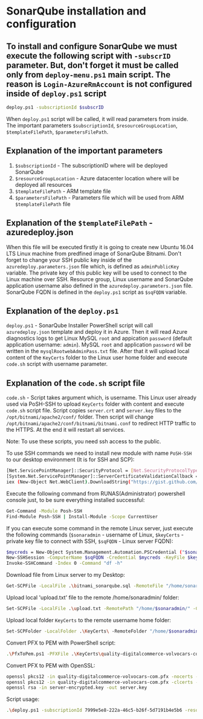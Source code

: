 # SonarQube installation and configuration

## To install and configure SonarQube we must execute the following script with  `-subscrID` parameter. But, don't forget it must be called only from `deploy-menu.ps1` main script. The reason is `Login-AzureRmAccount` is not configured inside of `deploy.ps1` script

```sh
deploy.ps1 -subscriptionId $subscrID
```

When `deploy.ps1` script will be called, it will read parameters from inside. The important parameters `$subscriptionId`, `$resourceGroupLocation`, `$templateFilePath`, `$parametersFilePath`.

## Explanation of the important parameters

1. `$subscriptionId` - The subscriptionID where will be deployed SonarQube
2. `$resourceGroupLocation` - Azure datacenter location where will be deployed all resources
3. `$templateFilePath` - ARM template file
4. `$parametersFilePath` - Parameters file which will be used from ARM `$templateFilePath` file

## Explanation of the `$templateFilePath` - azuredeploy.json

When this file will be executed firstly it is going to create new Ubuntu 16.04 LTS Linux machine from predfined image of SonarQube Bitnami. Don't forget to change your SSH public key inside of the `azuredeploy.parameters.json` file which, is defined as `adminPublicKey` variable. The private key of this public key will be used to connect to the Linux machine over SSH. Resource group, Linux username and SonarQube application username also defined in the `azuredeploy.parameters.json` file. SonarQube FQDN is defined in the `deploy.ps1` script as `$sqFQDN` variable.

## Explanation of the `deploy.ps1`

`deploy.ps1` - SonarQube Installer PowerShell script will call `azuredeploy.json` template and deploy it in Azure. Then it will read Azure diagnostics logs to get Linux MySQL `root` and appication `password` (default application username: `admin`). MySQL `root` and application `password` wil be written in the `mysqlRootwebAdminPass.txt` file. After that it will upload local content of the `KeyCerts` folder to the Linux user home folder and execute `code.sh` script with username parameter.

## Explanation of the `code.sh` script file

`code.sh` - Script takes argument which, is username. This Linux user already used via PoSH-SSH to upload `KeyCerts` folder with content and execute `code.sh` script file. Script copies `server.crt` and `server.key` files to the `/opt/bitnami/apache2/conf/` folder. Then script will change `/opt/bitnami/apache2/conf/bitnami/bitnami.conf` to redirect HTTP traffic to the HTTPS. At the end it will restart all services.

Note: To use these scripts, you need ssh access to the public.

To use SSH commands we need to install new module with name `PoSH-SSH` to our desktop environment (It is for SSH and SCP):

```sh
[Net.ServicePointManager]::SecurityProtocol = [Net.SecurityProtocolType]::Tls12
[System.Net.ServicePointManager]::ServerCertificateValidationCallback = {$true}
iex (New-Object Net.WebClient).DownloadString("https://gist.github.com/darkoperator/6152630/raw/c67de4f7cd780ba367cccbc2593f38d18ce6df89/instposhsshdev")
```

Execute the following command from RUNAS(Administrator) powershell console just, to be sure everything installed successful:

```sh
Get-Command -Module Posh-SSH
Find-Module Posh-SSH | Install-Module -Scope CurrentUser
```

If you can execute some command in the remote Linux server, just execute the following commands (`$sonaradmin` - username of Linux, `$keyCerts` - private key file to connect with SSH, `$sqFQDN` - Linux server FQDN):

```sh
$mycreds = New-Object System.Management.Automation.PSCredential ("$sonaradmin", (new-object System.Security.SecureString))
New-SSHSession -ComputerName $sqFQDN -Credential $mycreds -KeyFile $keyCerts -Force
Invoke-SSHCommand -Index 0 -Command "df -h"
```

Download file from Linux server to my Desktop:

```sh
Get-SCPFile -LocalFile .\bitnami_sonarqube.sql -RemoteFile "/home/sonaradmin/bitnami_sonarqube.sql" -ComputerName $sqFQDN -Credential $mycreds -KeyFile $keyCerts -Force
```

Upload local 'upload.txt' file to the remote /home/sonaradmin/ folder:

```sh
Set-SCPFile -LocalFile .\upload.txt -RemotePath "/home/$sonaradmin/" -ComputerName $sqFQDN -Credential $mycreds -KeyFile $keyCerts -Force
```

Upload local folder `KeyCerts` to the remote username home folder:

```sh
Set-SCPFolder -LocalFolder .\KeyCerts\ -RemoteFolder "/home/$sonaradmin/" -ComputerName $sqFQDN -Credential $mycreds -KeyFile $keyCerts -Force
```

Convert PFX to PEM with PowerShell script:

```sh
.\PfxToPem.ps1 -PFXFile .\KeyCerts\quality-digitalcommerce-volvocars-com.pfx -Passphrase 'pass-for-certificate' -PEMFile .\KeyCerts\qd-vvo-com.pem
```

Convert PFX to PEM with OpenSSL:

```sh
openssl pkcs12 -in quality-digitalcommerce-volvocars-com.pfx -nocerts -out server-encrypted.key
openssl pkcs12 -in quality-digitalcommerce-volvocars-com.pfx -clcerts -nokeys -out server.crt
openssl rsa -in server-encrypted.key -out server.key
```

Script usage:

```sh
.\deploy.ps1 -subscriptionId 7999e5e8-222a-46c5-b26f-5d7191b4e5b6 -resourceGroupLocation westeurope -deploymentName sqDep
```